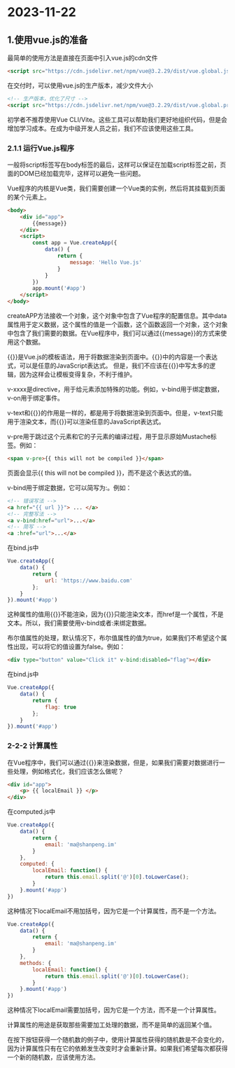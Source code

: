 # 2023-11-22

## 1.使用vue.js的准备

最简单的使用方法是直接在页面中引入vue.js的cdn文件

```html
<script src="https://cdn.jsdelivr.net/npm/vue@3.2.29/dist/vue.global.js"></script>
```

在交付时，可以使用vue.js的生产版本，减少文件大小

```html
<!-- 生产版本，优化了尺寸 -->
<script src="https://cdn.jsdelivr.net/npm/vue@3.2.29/dist/vue.global.prod.js"></script>
```

初学者不推荐使用Vue CLI/Vite。这些工具可以帮助我们更好地组织代码，但是会增加学习成本。在成为中级开发人员之前，我们不应该使用这些工具。

### 2.1.1 运行Vue.js程序

一般将script标签写在body标签的最后，这样可以保证在加载script标签之前，页面的DOM已经加载完毕，这样可以避免一些问题。

Vue程序的内核是Vue类，我们需要创建一个Vue类的实例，然后将其挂载到页面的某个元素上。

```html
<body>
    <div id="app">
        {{message}}
    </div>
    <script>
        const app = Vue.createApp({
            data() {
                return {
                    message: 'Hello Vue.js'
                }
            }
        })
        app.mount('#app')
    </script>
</body>
```

createAPP方法接收一个对象，这个对象中包含了Vue程序的配置信息。其中data属性用于定义数据，这个属性的值是一个函数，这个函数返回一个对象，这个对象中包含了我们需要的数据。在Vue程序中，我们可以通过{{message}}的方式来使用这个数据。

{{}}是Vue.js的模板语法，用于将数据渲染到页面中。{{}}中的内容是一个表达式，可以是任意的JavaScript表达式。 但是，我们不应该在{{}}中写太多的逻辑，因为这样会让模板变得复杂，不利于维护。 

v-xxxx是directive，用于给元素添加特殊的功能。例如，v-bind用于绑定数据，v-on用于绑定事件。

v-text和{{}}的作用是一样的，都是用于将数据渲染到页面中。但是，v-text只能用于渲染文本，而{{}}可以渲染任意的JavaScript表达式。

v-pre用于跳过这个元素和它的子元素的编译过程，用于显示原始Mustache标签。例如：

```html 
<span v-pre>{{ this will not be compiled }}</span>
```

页面会显示{{ this will not be compiled }}，而不是这个表达式的值。

v-bind用于绑定数据，它可以简写为:。例如：

```html
<!-- 错误写法 -->
<a href="{{ url }}"> ... </a>
<!-- 完整写法 -->
<a v-bind:href="url">...</a>
<!-- 简写 -->
<a :href="url">...</a>
```

在bind.js中

```javascript
Vue.createApp({
    data() {
        return {
            url: 'https://www.baidu.com'
        };
    }
}).mount('#app')
```

这种属性的值用{{}}不能渲染，因为{{}}只能渲染文本，而href是一个属性，不是文本。所以，我们需要使用v-bind或者:来绑定数据。

布尔值属性的处理，默认情况下，布尔值属性的值为true，如果我们不希望这个属性出现，可以将它的值设置为false。例如：

```html
<div type="button" value="Click it" v-bind:disabled="flag"></div>
```

在bind.js中

```javascript
Vue.createApp({
    data() {
        return {
            flag: true
        };
    }
}).mount('#app')
```

### 2-2-2 计算属性

在Vue程序中，我们可以通过{{}}来渲染数据，但是，如果我们需要对数据进行一些处理，例如格式化，我们应该怎么做呢？

```html
<div id="app">
    <p> {{ localEmail }} </p>
</div>
```

在computed.js中

```javascript
Vue.createApp({
    data() {
        return {
            email: 'ma@shanpeng.im'
        }
    },
    computed: {
        localEmail: function() {
            return this.email.split('@')[0].toLowerCase();
        }
    }.mount('#app')
})
```

这种情况下localEmail不用加括号，因为它是一个计算属性，而不是一个方法。

```javascript
Vue.createApp({
    data() {
        return {
            email: 'ma@shanpeng.im'
        }
    },
    methods: {
        localEmail: function() {
            return this.email.split('@')[0].toLowerCase();
        }
    }.mount('#app')
})
```

这种情况下localEmail需要加括号，因为它是一个方法，而不是一个计算属性。

计算属性的用途是获取那些需要加工处理的数据，而不是简单的返回某个值。

在按下按钮获得一个随机数的例子中，使用计算属性获得的随机数是不会变化的，因为计算属性只有在它的依赖发生改变时才会重新计算。如果我们希望每次都获得一个新的随机数，应该使用方法。